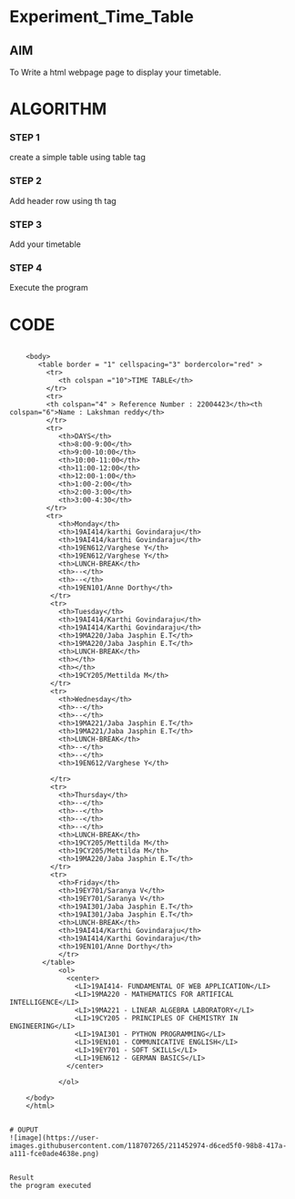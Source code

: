 # Experiment_Time_Table

## AIM
To Write a html webpage page to display your timetable.

# ALGORITHM
### STEP 1
create a simple table using table tag
### STEP 2
Add header row using th tag
### STEP 3
Add your timetable
### STEP 4
Execute the program


# CODE
~~~
~~~
<!DOCTYPE html>
<html lang="en">
<head>
    <meta charset="UTF-8">
    <meta http-equiv="X-UA-Compatible" content="IE=edge">
    <meta name="viewport" content="width=device-width, initial-scale=1.0">
    <title>time table</title>
    <html>
        <head>
        <title>TIME TABLE</title>
        </head>
        
        <body>
           <table border = "1" cellspacing="3" bordercolor="red" >
             <tr>
                <th colspan ="10">TIME TABLE</th>
             </tr>
             <tr>
             <th colspan="4" > Reference Number : 22004423</th><th colspan="6">Name : Lakshman reddy</th>
             </tr>
             <tr>
                <th>DAYS</th>
                <th>8:00-9:00</th>
                <th>9:00-10:00</th>
                <th>10:00-11:00</th>
                <th>11:00-12:00</th>
                <th>12:00-1:00</th>
                <th>1:00-2:00</th>
                <th>2:00-3:00</th>
                <th>3:00-4:30</th>
             </tr>
             <tr>
                <th>Monday</th>
                <th>19AI414/karthi Govindaraju</th>
                <th>19AI414/karthi Govindaraju</th>
                <th>19EN612/Varghese Y</th>
                <th>19EN612/Varghese Y</th>
                <th>LUNCH-BREAK</th>
                <th>--</th>
                <th>--</th>
                <th>19EN101/Anne Dorthy</th>
              </tr>
              <tr>
                <th>Tuesday</th>
                <th>19AI414/Karthi Govindaraju</th>
                <th>19AI414/Karthi Govindaraju</th>
                <th>19MA220/Jaba Jasphin E.T</th>
                <th>19MA220/Jaba Jasphin E.T</th>
                <th>LUNCH-BREAK</th>
                <th></th>
                <th></th>
                <th>19CY205/Mettilda M</th>
              </tr>
              <tr>
                <th>Wednesday</th>
                <th>--</th>
                <th>--</th>
                <th>19MA221/Jaba Jasphin E.T</th>
                <th>19MA221/Jaba Jasphin E.T</th>
                <th>LUNCH-BREAK</th>
                <th>--</th>
                <th>--</th>
                <th>19EN612/Varghese Y</th>
                
              </tr>
              <tr>
                <th>Thursday</th>
                <th>--</th>
                <th>--</th>
                <th>--</th>
                <th>--</th>
                <th>LUNCH-BREAK</th>
                <th>19CY205/Mettilda M</th>
                <th>19CY205/Mettilda M</th>
                <th>19MA220/Jaba Jasphin E.T</th>
              </tr>
              <tr>
                <th>Friday</th>
                <th>19EY701/Saranya V</th>
                <th>19EY701/Saranya V</th>
                <th>19AI301/Jaba Jasphin E.T</th>
                <th>19AI301/Jaba Jasphin E.T</th>
                <th>LUNCH-BREAK</th>
                <th>19AI414/Karthi Govindaraju</th>
                <th>19AI414/Karthi Govindaraju</th>
                <th>19EN101/Anne Dorthy</th>
                </tr>
            </table>
                <ol>
                  <center>
                    <LI>19AI414- FUNDAMENTAL OF WEB APPLICATION</LI>
                    <LI>19MA220 - MATHEMATICS FOR ARTIFICAL INTELLIGENCE</LI>
                    <LI>19MA221 - LINEAR ALGEBRA LABORATORY</LI>
                    <LI>19CY205 - PRINCIPLES OF CHEMISTRY IN ENGINEERING</LI>
                    <LI>19AI301 - PYTHON PROGRAMMING</LI>
                    <LI>19EN101 - COMMUNICATIVE ENGLISH</LI>
                    <LI>19EY701 - SOFT SKILLS</LI>
                    <LI>19EN612 - GERMAN BASICS</LI>
                  </center>
               
                </ol>
            
        </body>
        </html>

~~~

# OUPUT
![image](https://user-images.githubusercontent.com/118707265/211452974-d6ced5f0-98b8-417a-a111-fce0ade4638e.png)


Result
the program executed
